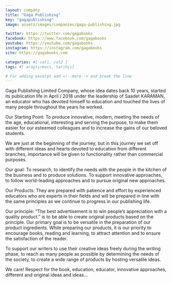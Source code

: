 ```yaml
---
layout: company
title: "Gaga Publishing"
key: "gagapublishing"
image: assets/images/companies/gaga-publishing.jpg

twitter: https://twitter.com/gagabooks
facebook: https://www.facebook.com/gagabooks
youtube: https://youtube.com/gagabooks
instagram: https://instagram.com/gagabooks
site: https://gagabooks.com

categories: #[ cat1, cat2 ]
tags: #[ araştırmacı, tarihçi]

# For adding excerpt add <!--more--> and break the line
---
```

Gaga Publishing Limited Company, whose idea dates back 10 years, started its publication life in April / 2018 under the leadership of Saadet KARAMAN,
an educator who has devoted himself to education and touched the lives of many people throughout the years he worked.

Our Starting Point: To produce innovative, modern, meeting the needs of the age, educational, interesting and serving the purpose, to make them easier for our esteemed colleagues and to increase the gains of our beloved students.

We are just at the beginning of the journey, but in this journey we set off with different ideas and hearts devoted to education from different branches, importance will be given to functionality rather than commercial purposes.

Our goal: To research, to identify the needs with the people in the kitchen of the business and to produce solutions. To support innovative approaches, to follow world-leading approaches and to pursue original new approaches.

Our Products: They are prepared with patience and effort by experienced educators who are experts in their fields and will be prepared in line with the same principles as we continue to progress in our publishing life.

Our principle: “The best advertisement is to win people’s appreciation with a quality product.” is to be able to create original products based on the principle. Our primary goal is to be versatile in the preparation of our product ingredients. While preparing our products, it is our priority to encourage books, reading and learning, to attract attention and to ensure the satisfaction of the reader.

To support our writers to use their creative ideas freely during the writing phase, to reach as many people as possible by determining the needs of the society,
to create a wide range of products by hosting versatile ideas.

We care! Respect for the book, education, educator, innovative approaches, different and original ideas and ideas…
